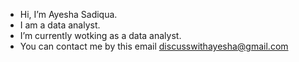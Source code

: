 - Hi, I’m Ayesha Sadiqua.
- I am a data analyst.
- I’m currently wotking as a data analyst.
- You can contact me by this email discusswithayesha@gmail.com

<!---
Ay555555/Ay555555 is a ✨ special ✨ repository because its `README.md` (this file) appears on your GitHub profile.
You can click the Preview link to take a look at your changes.
--->
